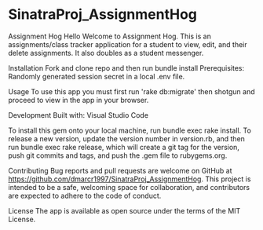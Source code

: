 # SinatraProj_AssignmentHog
Assignment Hog
Hello Welcome to Assignment Hog. This is an assignments/class tracker application for a student to view, edit, and their delete assignments. It also doubles as a student messenger.

Installation
Fork and clone repo and then run bundle install
Prerequisites: Randomly generated session secret in a local .env file.  

Usage
To use this app you must first run 'rake db:migrate' then shotgun and proceed to view in the app in your browser.

Development
Built with: Visual Studio Code

To install this gem onto your local machine, run bundle exec rake install. To release a new version, update the version number in version.rb, and then run bundle exec rake release, which will create a git tag for the version, push git commits and tags, and push the .gem file to rubygems.org.

Contributing
Bug reports and pull requests are welcome on GitHub at https://github.com/dmarcr1997/SinatraProj_AssignmentHog. This project is intended to be a safe, welcoming space for collaboration, and contributors are expected to adhere to the code of conduct.

License
The app is available as open source under the terms of the MIT License.

